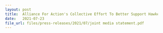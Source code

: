 ```yaml
---
layout: post
title:  Alliance For Action's Collective Effort To Better Support Hawkers And Help Them Benefit From Online Ordering 
date:   2021-07-23
file_url: files/press-releases/2021/07/joint media statement.pdf
---
```


